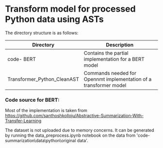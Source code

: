 # Transform model for processed Python data using ASTs

The directory structure is as follows:

| Directory | Description |
|-----------|-------------|
| code- BERT | Contains the partial implementation for a BERT model |
| Transformer_Python_CleanAST | Commands needed for Opennmt implementation of a transformer model |

### Code source for BERT:
Most of the implementation is taken from https://github.com/santhoshkolloju/Abstractive-Summarization-With-Transfer-Learning


The dataset is not uploaded due to memory concerns. It can be generated by running the data_preprocess.ipynb notebook on the data from 'code-summarization\data\python\original data'.